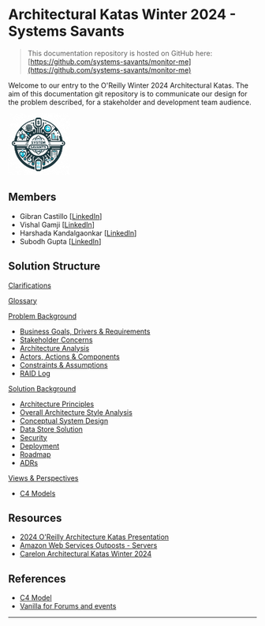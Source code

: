 # Architectural Katas Winter 2024 - Systems Savants

<!-- <img src="assets/images/gold-medal.png" width="150" height="150"/> **1st Place Winners of the O'Reilly Architecture Katas Winter 2024** -->

> This documentation repository is hosted on GitHub here: [https://github.com/systems-savants/monitor-me](https://github.com/systems-savants/monitor-me)

Welcome to our entry to the O'Reilly Winter 2024 Architectural Katas. The aim of this documentation git repository is to communicate our design for the problem described, for a stakeholder and development team audience.

<img src="assets/images/syst_savants_logo.png" alt="The Systems Savants logo" style="zoom:50%;" height="250" width="250" />

## Members
- Gibran Castillo [[LinkedIn](https://www.linkedin.com/in/gibran-castillo/)]
- Vishal Gamji [[LinkedIn](https://www.linkedin.com/in/vishalgamji/)]
- Harshada Kandalgaonkar [[LinkedIn](https://www.linkedin.com/in/harshada-kandalgaonkar/)]
- Subodh Gupta [[LinkedIn](https://www.linkedin.com/in/pending/)]

## Solution Structure

[Clarifications](Clarifications.md)

[Glossary](Glossary.md)


[Problem Background](1.ProblemBackground/README.md)

- [Business Goals, Drivers & Requirements](1.ProblemBackground/BusinessGoalsDriversAndRequirements.md)
- [Stakeholder Concerns](1.ProblemBackground/StakeholderConcerns.md)
- [Architecture Analysis](1.ProblemBackground/ArchitectureAnalysis.md)
- [Actors, Actions & Components](1.ProblemBackground/ActorsActionsAndComponents.md)
- [Constraints & Assumptions](1.ProblemBackground/ConstraintsAndAssumptions.md)
- [RAID Log](1.ProblemBackground/RAID.md)


[Solution Background](2.SolutionBackground/README.md)

- [Architecture Principles](2.SolutionBackground/ArchitecturePrinciples.md)
- [Overall Architecture Style Analysis](2.SolutionBackground/ArchitecturePatterns.md)
- [Conceptual System Design](2.SolutionBackground/Conceptual.md)
- [Data Store Solution](2.SolutionBackground/DataStore.md)
- [Security](2.SolutionBackground/Security.md)
- [Deployment](2.SolutionBackground/Deployment.md)
- [Roadmap](2.SolutionBackground/Roadmap.md)
- [ADRs](4.ADRs/README.md)


[Views & Perspectives](3.ViewsAndPerspectives/README.md)

- [C4 Models](3.ViewsAndPerspectives/C4Models/README.md)

## Resources <a href='#' id='resources'></a>

- [2024 O'Reilly Architecture Katas Presentation](assets/docs/2024_oreilly_architectural_katas.pdf)
- [Amazon Web Services Outposts - Servers](https://aws.amazon.com/outposts/servers/?nc=sn&loc=3)
- [Carelon Architectural Katas Winter 2024](assets/docs/Architectual-Katas-Winter-2024.pdf)

## References

- [C4 Model](https://c4model.com/)
- [Vanilla for Forums and events ](https://vanillaforums.com/en/)

---
